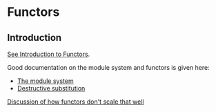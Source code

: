 # Functors

## Introduction

[See Introduction to Functors](functors_intro.md).

Good documentation on the module system and functors is given here:

- [The module system](http://caml.inria.fr/pub/docs/manual-ocaml/moduleexamples.html)
- [Destructive substitution](http://caml.inria.fr/pub/docs/manual-ocaml/extn.html#sec249)

[Discussion of how functors don't scale that well](/assets/pdf/modules_icfp.pdf)
